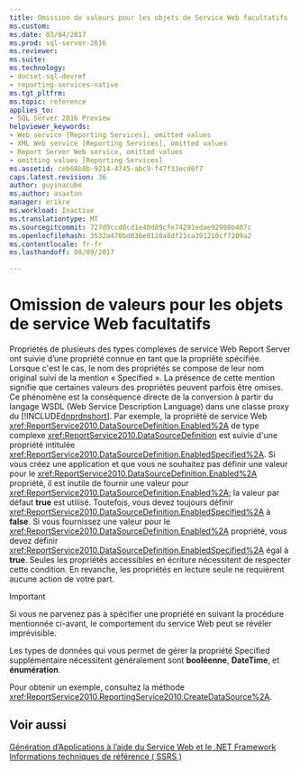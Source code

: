 ```yaml
---
title: Omission de valeurs pour les objets de Service Web facultatifs | Documents Microsoft
ms.custom: 
ms.date: 03/04/2017
ms.prod: sql-server-2016
ms.reviewer: 
ms.suite: 
ms.technology:
- docset-sql-devref
- reporting-services-native
ms.tgt_pltfrm: 
ms.topic: reference
applies_to:
- SQL Server 2016 Preview
helpviewer_keywords:
- Web service [Reporting Services], omitted values
- XML Web service [Reporting Services], omitted values
- Report Server Web service, omitted values
- omitting values [Reporting Services]
ms.assetid: ceb68b8b-9214-4745-abc9-f47f33ecd6f7
caps.latest.revision: 36
author: guyinacube
ms.author: asaxton
manager: erikre
ms.workload: Inactive
ms.translationtype: MT
ms.sourcegitcommit: 727d9ccd8cd1e40d89cfe74291edae92988b407c
ms.openlocfilehash: 3532a470bd036e0128a8df21ca391210cf7209a2
ms.contentlocale: fr-fr
ms.lasthandoff: 08/09/2017

---
```

# <a name="omitting-values-for-optional-web-service-objects"></a>Omission de valeurs pour les objets de service Web facultatifs
  Propriétés de plusieurs des types complexes de service Web Report Server ont suivie d’une propriété connue en tant que la propriété spécifiée. Lorsque c'est le cas, le nom des propriétés se compose de leur nom original suivi de la mention « Specified ». La présence de cette mention signifie que certaines valeurs des propriétés peuvent parfois être omises. Ce phénomène est la conséquence directe de la conversion à partir du langage WSDL (Web Service Description Language) dans une classe proxy du [!INCLUDE[dnprdnshort](../../../includes/dnprdnshort-md.md)]. Par exemple, la propriété de service Web <xref:ReportService2010.DataSourceDefinition.Enabled%2A> de type complexe <xref:ReportService2010.DataSourceDefinition> est suivie d'une propriété intitulée <xref:ReportService2010.DataSourceDefinition.EnabledSpecified%2A>. Si vous créez une application et que vous ne souhaitez pas définir une valeur pour le <xref:ReportService2010.DataSourceDefinition.Enabled%2A> propriété, il est inutile de fournir une valeur pour <xref:ReportService2010.DataSourceDefinition.Enabled%2A>; la valeur par défaut **true** est utilisé. Toutefois, vous devez toujours définir <xref:ReportService2010.DataSourceDefinition.EnabledSpecified%2A> à **false**. Si vous fournissez une valeur pour le <xref:ReportService2010.DataSourceDefinition.Enabled%2A> propriété, vous devez définir <xref:ReportService2010.DataSourceDefinition.EnabledSpecified%2A> égal à **true**. Seules les propriétés accessibles en écriture nécessitent de respecter cette condition. En revanche, les propriétés en lecture seule ne requièrent aucune action de votre part.  
  
> [!IMPORTANT]  
>  Si vous ne parvenez pas à spécifier une propriété en suivant la procédure mentionnée ci-avant, le comportement du service Web peut se révéler imprévisible.  
  
 Les types de données qui vous permet de gérer la propriété Specified supplémentaire nécessitent généralement sont **booléenne**, **DateTime**, et **énumération**.  
  
 Pour obtenir un exemple, consultez la méthode <xref:ReportService2010.ReportingService2010.CreateDataSource%2A>.  
  
## <a name="see-also"></a>Voir aussi  
 [Génération d’Applications à l’aide du Service Web et le .NET Framework](../../../reporting-services/report-server-web-service/net-framework/building-applications-using-the-web-service-and-the-net-framework.md)   
 [Informations techniques de référence &#40; SSRS &#41;](../../../reporting-services/technical-reference-ssrs.md)  
  
  

